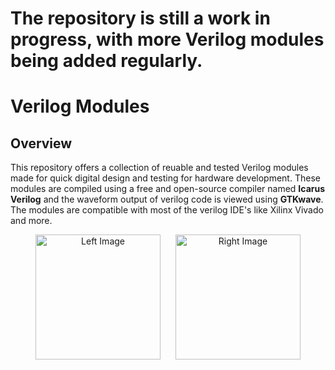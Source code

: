 # The repository is still a work in progress, with more Verilog modules being added regularly.
# Verilog Modules
## Overview
This repository offers a collection of reuable and tested Verilog modules made for quick digital design and testing for hardware development. These modules are compiled using a free and open-source compiler named **Icarus Verilog** and the waveform output of verilog code is viewed using **GTKwave**. The modules are compatible with most of the verilog IDE's like Xilinx Vivado and more. 
<p align="center">
  <img src="https://github.com/user-attachments/assets/6552f4e9-a9d6-4f44-8069-65a9a0f2697e" alt="Left Image" height="200" style="margin-right: 20px;" />
  <img src="https://github.com/user-attachments/assets/1d03b822-9113-4138-a552-0840d93a6559" alt="Right Image" height="200" />
</p>

